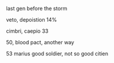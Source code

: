 last gen before the storm

veto, depoistion 14% 

cimbri, caepio 33

50, blood pact, another way

53 marius good soldier, not so good citien

